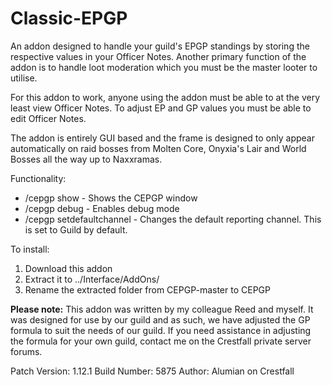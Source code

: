 # Classic-EPGP
An addon designed to handle your guild's EPGP standings by storing the respective values in your Officer Notes. Another primary function of the addon is to handle loot moderation which you must be the master looter to utilise.

For this addon to work, anyone using the addon must be able to at the very least view Officer Notes. To adjust EP and GP values you must be able to edit Officer Notes.

The addon is entirely GUI based and the frame is designed to only appear automatically on raid bosses from Molten Core, Onyxia's Lair and World Bosses all the way up to Naxxramas.

Functionality:
* /cepgp show - Shows the CEPGP window
* /cepgp debug - Enables debug mode
* /cepgp setdefaultchannel - Changes the default reporting channel. This is set to Guild by default.

To install:
  1. Download this addon 
  2. Extract it to ../Interface/AddOns/ 
  3. Rename the extracted folder from CEPGP-master to CEPGP

**Please note:**
This addon was written by my colleague Reed and myself. It was designed for use by our guild and as such, we have adjusted the GP formula to suit the needs of our guild. If you need assistance in adjusting the formula for your own guild, contact me on the Crestfall private server forums.

Patch Version: 1.12.1
Build Number: 5875
Author: Alumian on Crestfall
